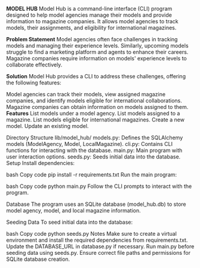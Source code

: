 **MODEL HUB**
Model Hub is a command-line interface (CLI) program designed to help model agencies manage their models and provide information to magazine companies. It allows model agencies to track models, their assignments, and eligibility for international magazines.

**Problem Statement**
Model agencies often face challenges in tracking models and managing their experience levels. Similarly, upcoming models struggle to find a marketing platform and agents to enhance their careers. Magazine companies require information on models' experience levels to collaborate effectively.

**Solution**
Model Hub provides a CLI to address these challenges, offering the following features:

Model agencies can track their models, view assigned magazine companies, and identify models eligible for international collaborations.
Magazine companies can obtain information on models assigned to them.
**Features**
List models under a model agency.
List models assigned to a magazine.
List models eligible for international magazines.
Create a new model.
Update an existing model.

Directory Structure
lib/model_hub/
models.py: Defines the SQLAlchemy models (ModelAgency, Model, LocalMagazine).
cli.py: Contains CLI functions for interacting with the database.
main.py: Main program with user interaction options.
seeds.py: Seeds initial data into the database.
Setup
Install dependencies:

bash
Copy code
pip install -r requirements.txt
Run the main program:

bash
Copy code
python main.py
Follow the CLI prompts to interact with the program.

Database
The program uses an SQLite database (model_hub.db) to store model agency, model, and local magazine information.

Seeding Data
To seed initial data into the database:

bash
Copy code
python seeds.py
Notes
Make sure to create a virtual environment and install the required dependencies from requirements.txt.
Update the DATABASE_URL in database.py if necessary.
Run main.py before seeding data using seeds.py.
Ensure correct file paths and permissions for SQLite database creation.
